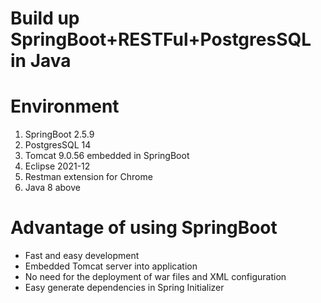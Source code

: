 # Build up SpringBoot+RESTFul+PostgresSQL in Java 

# Environment
1. SpringBoot 2.5.9
2. PostgresSQL 14
3. Tomcat 9.0.56 embedded in SpringBoot
4. Eclipse 2021-12
5. Restman extension for Chrome
6. Java 8 above

# Advantage of using SpringBoot
- Fast and easy development
- Embedded Tomcat server into application
- No need for the deployment of war files and XML configuration
- Easy generate dependencies in Spring Initializer


